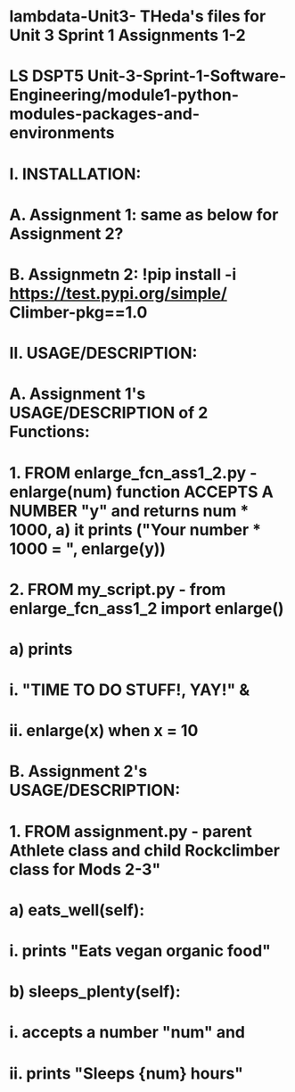 # lambdata-Unit3- THeda's files for Unit 3 Sprint 1 Assignments 1-2
# LS DSPT5 Unit-3-Sprint-1-Software-Engineering/module1-python-modules-packages-and-environments

# I. INSTALLATION:
#    A. Assignment 1:  same as below for Assignment 2?
#    B. Assignmetn 2: !pip install -i https://test.pypi.org/simple/ Climber-pkg==1.0

# II. USAGE/DESCRIPTION:
#    A. Assignment 1's USAGE/DESCRIPTION of 2 Functions:
#       1. FROM enlarge_fcn_ass1_2.py - enlarge(num) function ACCEPTS A NUMBER "y" and returns num * 1000,      a) it prints ("Your number * 1000 = ", enlarge(y))

#       2. FROM my_script.py - from enlarge_fcn_ass1_2  import enlarge()
#          a) prints 
#             i. "TIME TO DO STUFF!, YAY!" &
#            ii. enlarge(x) when x = 10
# 
#    B. Assignment 2's USAGE/DESCRIPTION:
#       1.  FROM assignment.py - parent Athlete class and child Rockclimber class for Mods 2-3"
#          a) eats_well(self):     
#            i. prints "Eats vegan organic food"
# 
#          b) sleeps_plenty(self):
#            i. accepts a number "num" and 
#           ii. prints "Sleeps {num} hours"

